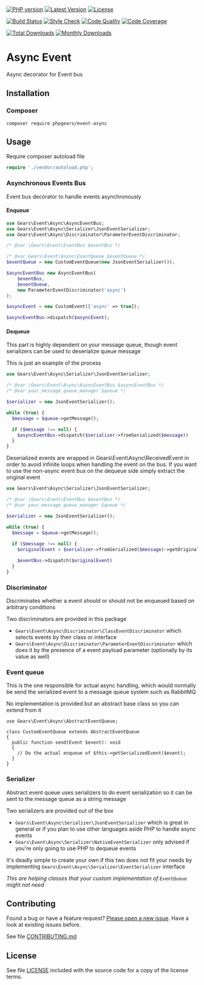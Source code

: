 [![PHP version](https://img.shields.io/badge/PHP-%3E%3D7.1-8892BF.svg?style=flat-square)](http://php.net)
[![Latest Version](https://img.shields.io/packagist/v/phpgears/event-async.svg?style=flat-square)](https://packagist.org/packages/phpgears/event-async)
[![License](https://img.shields.io/github/license/phpgears/event-async.svg?style=flat-square)](https://github.com/phpgears/event-async/blob/master/LICENSE)

[![Build Status](https://img.shields.io/travis/phpgears/event-async.svg?style=flat-square)](https://travis-ci.org/phpgears/event-async)
[![Style Check](https://styleci.io/repos/158755934/shield)](https://styleci.io/repos/158755934)
[![Code Quality](https://img.shields.io/scrutinizer/g/phpgears/event-async.svg?style=flat-square)](https://scrutinizer-ci.com/g/phpgears/event-async)
[![Code Coverage](https://img.shields.io/coveralls/phpgears/event-async.svg?style=flat-square)](https://coveralls.io/github/phpgears/event-async)

[![Total Downloads](https://img.shields.io/packagist/dt/phpgears/event-async.svg?style=flat-square)](https://packagist.org/packages/phpgears/event-async/stats)
[![Monthly Downloads](https://img.shields.io/packagist/dm/phpgears/event-async.svg?style=flat-square)](https://packagist.org/packages/phpgears/event-async/stats)

# Async Event

Async decorator for Event bus

## Installation

### Composer

```
composer require phpgears/event-async
```

## Usage

Require composer autoload file

```php
require './vendor/autoload.php';
```

### Asynchronous Events Bus

Event bus decorator to handle events asynchronously

#### Enqueue

```php
use Gears\Event\Async\AsyncEventBus;
use Gears\Event\Async\Serializer\JsonEventSerializer;
use Gears\Event\Async\Discriminator\ParameterEventDiscriminator;

/* @var \Gears\Event\EventBus $eventBus */

/* @var Gears\Event\Async\EventQueue $eventQueue */
$eventQueue = new CustomEventQueue(new JsonEventSerializer());

$asyncEventBus new AsyncEventBus(
    $eventBus,
    $eventQueue,
    new ParameterEventDiscriminator('async')
);

$asyncEvent = new CustomEvent(['async' => true]);

$asyncEventBus->dispatch($asyncEvent);
```

#### Dequeue

This part is highly dependent on your message queue, though event serializers can be used to deserialize queue message

This is just an example of the process

```php
use Gears\Event\Async\Serializer\JsonEventSerializer;

/* @var \Gears\Event\Async\AsyncEventBus $asyncEventBus */
/* @var your_message_queue_manager $queue */

$serializer = new JsonEventSerializer();

while (true) {
  $message = $queue->getMessage();

  if ($message !== null) {
    $asyncEventBus->dispatch($serializer->fromSerialized($message))
  }
}
```

Deserialized events are wrapped in Gears\Event\Async\ReceivedEvent in order to avoid infinite loops when handling the event on the bus. If you want to use the non-async event bus on the dequeue side simply extract the original event

```php
use Gears\Event\Async\Serializer\JsonEventSerializer;

/* @var \Gears\Event\EventBus $eventBus */
/* @var your_message_queue_manager $queue */

$serializer = new JsonEventSerializer();

while (true) {
  $message = $queue->getMessage();
  
  if ($message !== null) {
    $originalEvent = $serializer->fromSerialized($message)->getOriginalEvent();

    $eventBus->dispatch($originalEvent)
  }
}
```

### Discriminator

Discriminates whether a event should or should not be enqueued based on arbitrary conditions

Two discriminators are provided in this package

* `Gears\Event\Async\Discriminator\ClassEventDiscriminator` which selects events by their class or interface
 * `Gears\Event\Async\Discriminator\ParameterEventDiscriminator` which does it by the presence of a event payload parameter (optionally by its value as well)

### Event queue

This is the one responsible for actual async handling, which would normally be send the serialized event to a message queue system such as RabbitMQ

No implementation is provided but an abstract base class so you can extend from it

```
use Gears\Event\Async\AbstractEventQueue;

class CustomEventQueue extends AbstractEventQueue
{
  public function send(Event $event): void
  {
    // Do the actual enqueue of $this->getSerializedEvent($event);
  }
}
```

### Serializer

Abstract event queue uses serializers to do event serialization so it can be sent to the message queue as a string message

Two serializers are provided out of the box

* `Gears\Event\Async\Serializer\JsonEventSerializer` which is great in general or if you plan to use other languages aside PHP to handle async events
* `Gears\Event\Async\Serializer\NativeEventSerializer` only advised if you're only going to use PHP to dequeue events

It's deadly simple to create your own if this two does not fit your needs by implementing `Gears\Event\Async\Serializer\EventSerializer` interface

_This are helping classes that your custom implementation of `EventQueue` might not need_

## Contributing

Found a bug or have a feature request? [Please open a new issue](https://github.com/phpgears/event-async/issues). Have a look at existing issues before.

See file [CONTRIBUTING.md](https://github.com/phpgears/event-async/blob/master/CONTRIBUTING.md)

## License

See file [LICENSE](https://github.com/phpgears/event-async/blob/master/LICENSE) included with the source code for a copy of the license terms.
